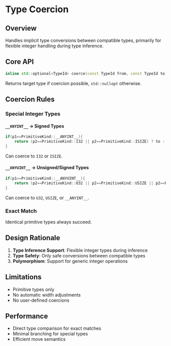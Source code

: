 # Type Coercion

## Overview

Handles implicit type conversions between compatible types, primarily for flexible integer handling during type inference.

## Core API

```cpp
inline std::optional<TypeId> coerce(const TypeId from, const TypeId to);
```
Returns target type if coercion possible, `std::nullopt` otherwise.

## Coercion Rules

### Special Integer Types

#### `__ANYINT__` → Signed Types
```cpp
if(p1==PrimitiveKind::__ANYINT__){
    return (p2==PrimitiveKind::I32 || p2==PrimitiveKind::ISIZE) ? to : std::nullopt;
}
```
Can coerce to `I32` or `ISIZE`.

#### `__ANYUINT__` → Unsigned/Signed Types
```cpp
if(p1==PrimitiveKind::__ANYUINT__){
    return (p2==PrimitiveKind::U32 || p2==PrimitiveKind::USIZE || p2==PrimitiveKind::__ANYINT__) ? to : std::nullopt;
}
```
Can coerce to `U32`, `USIZE`, or `__ANYINT__`.

### Exact Match
Identical primitive types always succeed.

## Design Rationale

1. **Type Inference Support**: Flexible integer types during inference
2. **Type Safety**: Only safe conversions between compatible types
3. **Polymorphism**: Support for generic integer operations

## Limitations

- Primitive types only
- No automatic width adjustments
- No user-defined coercions

## Performance

- Direct type comparison for exact matches
- Minimal branching for special types
- Efficient move semantics